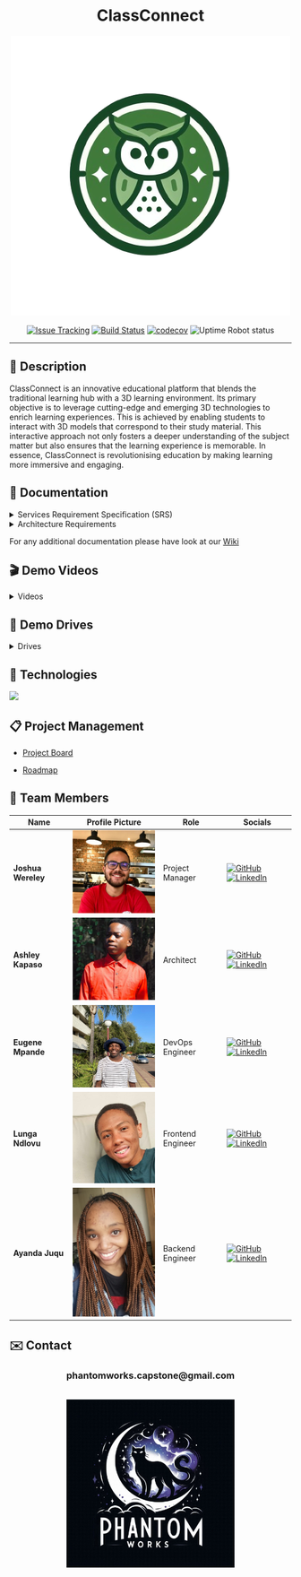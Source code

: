 <div align="center">
<h1>ClassConnect</h1>
  <img src="./resources/images/class-connect-logo.png" alt="class-connect logo"/>
  
  [![Issue Tracking](https://img.shields.io/badge/Issue_Tracking-GitHub_Issues-yellow)](https://github.com/COS301-SE-2024/ClassConnect/issues)
  [![Build Status](https://img.shields.io/badge/Build_Status-GitHub_Actions-brightgreen)](https://github.com/COS301-SE-2024/ClassConnect/actions/workflows/linter.yml)
  [![codecov](https://codecov.io/github/COS301-SE-2024/ClassConnect/graph/badge.svg?token=W2cOxCJT1g)](https://codecov.io/github/COS301-SE-2024/ClassConnect)
  ![Uptime Robot status](https://img.shields.io/uptimerobot/status/m797015486-75c486778a8f87b141372bd7)

  <hr>
</div>
<h2>📄 Description</h2>

ClassConnect is an innovative educational platform that blends the traditional learning hub with a 3D learning environment. Its primary objective is to leverage cutting-edge and emerging 3D technologies to enrich learning experiences. This is achieved by enabling students to interact with 3D models that correspond to their study material. This interactive approach not only fosters a deeper understanding of the subject matter but also ensures that the learning experience is memorable. In essence, ClassConnect is revolutionising education by making learning more immersive and engaging.

<h2>📁 Documentation</h2>
<details>
  <summary>
    Services Requirement Specification (SRS)
  </summary>

  - [SRS Document V1](https://drive.google.com/file/d/1_EG2l7GWTb_-C0pbum3-EAEQ1Ve1242p/view?usp=sharing)
  - [SRS Document V2](https://drive.google.com/file/d/1EZuMLH_4-fGVMaonVHUkiSljRxUDW1Yo/view?usp=sharing)
</details>

<details>
  <summary>
    Architecture Requirements
  </summary>

  - [Architecture Requirements V1](https://drive.google.com/file/d/1U9p_uGadIggmrLtXrF3WIuLZL7QBzgXq/view?usp=drive_link)
</details>

For any additional documentation please have look at our [Wiki](https://github.com/COS301-SE-2024/ClassConnect/wiki)

<h2>🎬 Demo Videos</h2>

<details>
  <summary>
    Videos
  </summary>

  - [Demo 1 Video](https://drive.google.com/file/d/1AJAgftIAKCBaGVa4KQGHvoX01R3dvBUb/view?usp=sharing)
  - [Demo 2 Video](https://drive.google.com/file/d/1ghBQ9XuCCzSb2AlCx-fG7FqwTJvoJDyO/view?usp=sharing)
</details>

<h2>💽 Demo Drives</h2>

<details>
  <summary>
    Drives
  </summary>

  - [Demo 1 Drive](https://drive.google.com/drive/folders/1-Xo9FraJS8LYL13yk2PoG1i2sIW5E1rP?usp=drive_link)
  - [Demo 2 Drive](https://drive.google.com/drive/folders/1vPqquuWAz_eJKksglXVZcm3WIr7eJcvr?usp=drive_link)
</details>


<h2>🔧 Technologies</h2>
<p">
    <a href="https://skillicons.dev">
        <img src="https://skillicons.dev/icons?i=svelte,vite,tailwind,threejs,nestjs,bun,mongodb,aws,figma,blender&perline=10" />
    </a>
</p>

<h2>📋 Project Management</h2>

- [Project Board](https://github.com/orgs/COS301-SE-2024/projects/80)

- [Roadmap](https://github.com/orgs/COS301-SE-2024/projects/80/views/6)

<h2>👥 Team Members</h2>

| Name           | Profile Picture                                                                                                    | Role              | Socials                                                                                                                                                                                           |
| -------------- | ------------------------------------------------------------------------------------------------------------------ | ----------------- | ------------------------------------------------------------------------------------------------------------------------------------------------------------------------------------------------- |
| **Joshua Wereley** | <img src="./resources/images/joshua.jpeg" alt="Joshua's Profile Picture" width="200"> | Project Manager   | <a href="#" target="_blank"><img src="https://skillicons.dev/icons?i=github" alt="GitHub"></a> <a href="#" target="_blank"><img src="https://skillicons.dev/icons?i=linkedin" alt="LinkedIn"></a> |
| **Ashley Kapaso**  | <img src="./resources/images/ashley.jpeg" alt="Ashley's Profile Picture" width="200"> | Architect         | <a href="#" target="_blank"><img src="https://skillicons.dev/icons?i=github" alt="GitHub"></a> <a href="#" target="_blank"><img src="https://skillicons.dev/icons?i=linkedin" alt="LinkedIn"></a> |
| **Eugene Mpande**  | <img src="./resources/images/eugene.jpeg" alt="Eugene's Profile Picture" width="200"> | DevOps Engineer   | <a href="#" target="_blank"><img src="https://skillicons.dev/icons?i=github" alt="GitHub"></a> <a href="#" target="_blank"><img src="https://skillicons.dev/icons?i=linkedin" alt="LinkedIn"></a> |
| **Lunga Ndlovu**   | <img src="./resources/images/lunga.jpeg" alt="Lunga's Profile Picture" width="200">   | Frontend Engineer | <a href="#" target="_blank"><img src="https://skillicons.dev/icons?i=github" alt="GitHub"></a> <a href="#" target="_blank"><img src="https://skillicons.dev/icons?i=linkedin" alt="LinkedIn"></a> |
| **Ayanda Juqu**    | <img src="./resources/images/ayanda.jpeg" alt="Ayanda's Profile Picture" width="200"> | Backend Engineer  | <a href="#" target="_blank"><img src="https://skillicons.dev/icons?i=github" alt="GitHub"></a> <a href="#" target="_blank"><img src="https://skillicons.dev/icons?i=linkedin" alt="LinkedIn"></a> |

<h2>✉️ Contact</h2>

<div align="center">
  <h3>phantomworks.capstone@gmail.com</h3>
  <br>
  <img src="./resources/images/phantom-works-logo.jpg" alt="phantom-works logo" height="300" width="300" />
</div>


